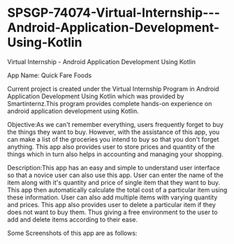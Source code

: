 # SPSGP-74074-Virtual-Internship---Android-Application-Development-Using-Kotlin

Virtual Internship - Android Application Development Using Kotlin

App Name: Quick Fare Foods

Current project is created under the Virtual Internship Program in Android Application Development Using Kotlin which was provided by Smartinternz.This program provides complete hands-on experience on android application development using Kotlin.

Objective:As we can't remember everything, users frequently forget to buy the things they want to buy. However, with the assistance of this app, you can make a list of the groceries you intend to buy so that you don't forget anything. This app also provides user to store prices and quantity of the things which in turn also helps in accounting and managing your shopping.

Description:This app has an easy and simple to understand user interface so that a novice user can also use this app. User can enter the name of the item along with it's quantity and price of single item that they want to buy. This app then automatically calculate the total cost of a particular item using these information. User can also add multiple items with varying quantity and prices. This app also provides user to delete a particular item if they does not want to buy them. Thus giving a free environment to the user to add and delete items according to their ease.
 
Some Screenshots of this app are as follows:

